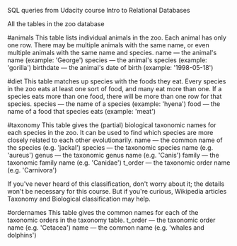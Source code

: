 SQL queries from Udacity course Intro to Relational Databases

All the tables in the zoo database

#animals
This table lists individual animals in the zoo. Each animal has only one row. There may be multiple animals with the same name, or even multiple animals with the same name and species.
  name — the animal's name (example: 'George')
  species — the animal's species (example: 'gorilla')
  birthdate — the animal's date of birth (example: '1998-05-18')

#diet
This table matches up species with the foods they eat. Every species in the zoo eats at least one sort of food, and many eat more than one. If a species eats more than one food, there will be more than one row for that species.
  species — the name of a species (example: 'hyena')
  food — the name of a food that species eats (example: 'meat')

#taxonomy
This table gives the (partial) biological taxonomic names for each species in the zoo. It can be used to find which species are more closely related to each other evolutionarily.
  name — the common name of the species (e.g. 'jackal')
  species — the taxonomic species name (e.g. 'aureus')
  genus — the taxonomic genus name (e.g. 'Canis')
  family — the taxonomic family name (e.g. 'Canidae')
  t_order — the taxonomic order name (e.g. 'Carnivora')

If you've never heard of this classification, don't worry about it; the details won't be necessary for this course. But if you're curious, Wikipedia articles Taxonomy and Biological classification may help.

#ordernames
This table gives the common names for each of the taxonomic orders in the taxonomy table.
  t_order — the taxonomic order name (e.g. 'Cetacea')
  name — the common name (e.g. 'whales and dolphins')
